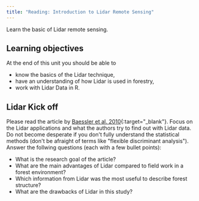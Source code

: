 ```yaml
---
title: "Reading: Introduction to Lidar Remote Sensing"
---
```


Learn the basic of Lidar remote sensing.

<!--more-->


## Learning objectives
At the end of this unit you should be able to

* know the basics of the Lidar technique,
* have an understanding of how Lidar is used in forestry,
* work with Lidar Data in R.



## Lidar Kick off

Please read the article by [Baessler et al. 2010](https://link.springer.com/article/10.1007/s10531-010-9959-x){:target="_blank"}. Focus on the Lidar applications and what the authors try to find out with Lidar data. Do not become desperate if you don't fully understand the statistical methods (don't be afraight of terms like "flexible discriminant analysis").
Answer the follwing questions (each with a few bullet points): 

* What is the research goal of the article?
* What are the main advantages of Lidar compared to field work in a forest environment?
* Which information from Lidar was the most useful to describe forest structure?
* What are the drawbacks of Lidar in this study?



